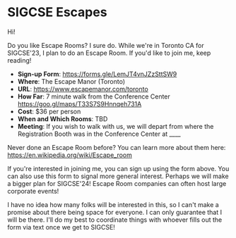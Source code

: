 # SIGCSE Escapes

Hi!

Do you like Escape Rooms? I sure do. While we're in Toronto CA for SIGCSE'23, I plan to do an Escape Room. If you'd like to join me, keep reading!

* **Sign-up Form**: <https://forms.gle/LemJT4vnJZzSttSW9>
* **Where**: The Escape Manor (Toronto)
* **URL**: <https://www.escapemanor.com/toronto>
* **How Far**: 7 minute walk from the Conference Center <https://goo.gl/maps/T33S7S9Hnnqeh731A>
* **Cost**: $36 per person
* **When and Which Rooms**: TBD
* **Meeting**: If you wish to walk with us, we will depart from where the Registration Booth was in the Conference Center at ____

Never done an Escape Room before? You can learn more about them here: <https://en.wikipedia.org/wiki/Escape_room>


If you're interested in joining me, you can sign up using the form above. You can also use this form to signal more general interest. Perhaps we will make a bigger plan for SIGCSE'24! Escape Room companies can often host large corporate events!

I have no idea how many folks will be interested in this, so I can't make a promise about there being space for everyone. I can only guarantee that I will be there. I'll do my best to coordinate things with whoever fills out the form via text once we get to SIGCSE!
